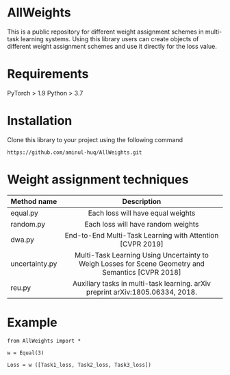 # AllWeights


This is a public repository for different weight assignment schemes in multi-task learning systems. Using this library users can create objects of different weight assignment schemes and use it directly for the loss value.

# Requirements
PyTorch > 1.9 Python > 3.7

# Installation
Clone this library to your project using the following command
```
https://github.com/aminul-huq/AllWeights.git
```

# Weight assignment techniques

| Method name        |   Description    | 
| -------------  |:--------------------:| 
| equal.py       | Each loss will have equal weights                    | 
| random.py           | Each loss will have random weights                |  
| dwa.py          | End-to-End Multi-Task Learning with Attention [CVPR 2019]                  |   
| uncertainty.py      | Multi-Task Learning Using Uncertainty to Weigh Losses for Scene Geometry and Semantics [CVPR 2018]                 |
| reu.py   | Auxiliary tasks in multi-task learning. arXiv preprint arXiv:1805.06334, 2018.                |  

# Example

```
from AllWeights import *

w = Equal(3)

Loss = w ([Task1_loss, Task2_loss, Task3_loss])

```
